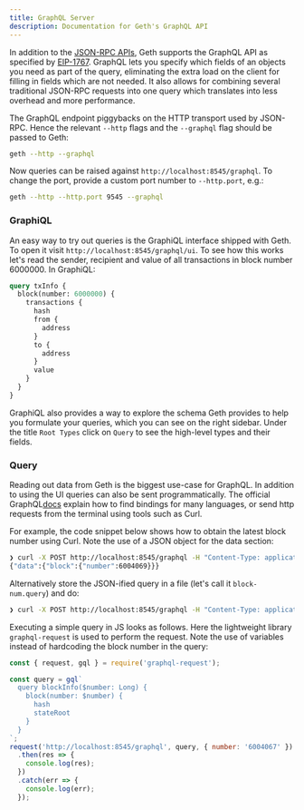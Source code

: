 ```yaml
---
title: GraphQL Server
description: Documentation for Geth's GraphQL API
---
```


In addition to the [JSON-RPC APIs](/content/docs/interacting_with_geth/RPC/server.md), Geth supports the GraphQL API as specified by [EIP-1767](https://eips.ethereum.org/EIPS/eip-1767). GraphQL lets you specify which fields of an objects you need as part of the query, eliminating the extra load on the client for filling in fields which are not needed. It also allows for combining several traditional JSON-RPC requests into one query which translates into less overhead and more performance.

The GraphQL endpoint piggybacks on the HTTP transport used by JSON-RPC. Hence the relevant `--http` flags and the `--graphql` flag should be passed to Geth:

```bash
geth --http --graphql
```

Now queries can be raised against `http://localhost:8545/graphql`. To change the port, provide a custom port number to `--http.port`, e.g.:

```bash
geth --http --http.port 9545 --graphql
```

### GraphiQL

An easy way to try out queries is the GraphiQL interface shipped with Geth. To open it visit `http://localhost:8545/graphql/ui`. To see how this works let's read the sender, recipient and value of all transactions in block number 6000000. In GraphiQL:

```graphql
query txInfo {
  block(number: 6000000) {
    transactions {
      hash
      from {
        address
      }
      to {
        address
      }
      value
    }
  }
}
```

GraphiQL also provides a way to explore the schema Geth provides to help you formulate your queries, which you can see on the right sidebar. Under the title `Root Types` click on `Query` to see the high-level types and their fields.

### Query

Reading out data from Geth is the biggest use-case for GraphQL. In addition to using the UI queries can also be sent programmatically. The official GraphQL[docs](https://graphql.org/code/) explain how to find bindings for many languages, or send http requests from the terminal using tools such as Curl.

For example, the code snippet below shows how to obtain the latest block number using Curl. Note the use of a JSON object for the data section:

```bash
❯ curl -X POST http://localhost:8545/graphql -H "Content-Type: application/json" --data '{ "query": "query { block { number } }" }'
{"data":{"block":{"number":6004069}}}
```

Alternatively store the JSON-ified query in a file (let's call it `block-num.query`) and do:

```bash
❯ curl -X POST http://localhost:8545/graphql -H "Content-Type: application/json" --data '@block-num.query'
```

Executing a simple query in JS looks as follows. Here the lightweight library `graphql-request` is used to perform the request. Note the use of variables instead of hardcoding the block number in the query:

```javascript
const { request, gql } = require('graphql-request');

const query = gql`
  query blockInfo($number: Long) {
    block(number: $number) {
      hash
      stateRoot
    }
  }
`;
request('http://localhost:8545/graphql', query, { number: '6004067' })
  .then(res => {
    console.log(res);
  })
  .catch(err => {
    console.log(err);
  });
```
